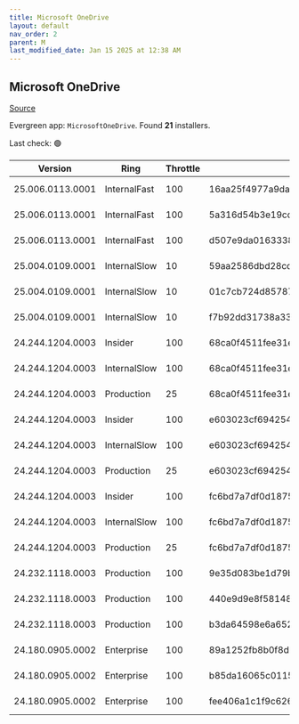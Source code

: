 ```yaml
---
title: Microsoft OneDrive
layout: default
nav_order: 2
parent: M
last_modified_date: Jan 15 2025 at 12:38 AM
---
```


## Microsoft OneDrive

[Source](https://onedrive.live.com/)

Evergreen app: `MicrosoftOneDrive`. Found **21** installers.

Last check: 🟢

| Version          | Ring         | Throttle | Sha256                                                           | Architecture | Type | URI                                                                                                                                                                  |
| ---------------- | ------------ | -------- | ---------------------------------------------------------------- | ------------ | ---- | -------------------------------------------------------------------------------------------------------------------------------------------------------------------- |
| 25.006.0113.0001 | InternalFast | 100      | 16aa25f4977a9da163f8ff350367c93457d42de59c651890cbc1e1aa165c93b5 | ARM64        | exe  | [https://oneclient.sfx.ms/Win/Installers/25.006.0113.0001/arm64/OneDriveSetup.exe](https://oneclient.sfx.ms/Win/Installers/25.006.0113.0001/arm64/OneDriveSetup.exe) |
| 25.006.0113.0001 | InternalFast | 100      | 5a316d54b3e19cdac39547eddb13380f646794ced37738d4fbe69c689632096f | x64          | exe  | [https://oneclient.sfx.ms/Win/Installers/25.006.0113.0001/amd64/OneDriveSetup.exe](https://oneclient.sfx.ms/Win/Installers/25.006.0113.0001/amd64/OneDriveSetup.exe) |
| 25.006.0113.0001 | InternalFast | 100      | d507e9da0163338041e44398c0d099c0e3efa3e2aa68356818109bad250ecaf0 | x86          | exe  | [https://oneclient.sfx.ms/Win/Installers/25.006.0113.0001/OneDriveSetup.exe](https://oneclient.sfx.ms/Win/Installers/25.006.0113.0001/OneDriveSetup.exe)             |
| 25.004.0109.0001 | InternalSlow | 10       | 59aa2586dbd28cdf89ec4f9b0d3e05f9b821a673b5620ee9daf389d81c1cc875 | ARM64        | exe  | [https://oneclient.sfx.ms/Win/Installers/25.004.0109.0001/arm64/OneDriveSetup.exe](https://oneclient.sfx.ms/Win/Installers/25.004.0109.0001/arm64/OneDriveSetup.exe) |
| 25.004.0109.0001 | InternalSlow | 10       | 01c7cb724d857877e044a725eed0066363cc93ee9cf4d980609ed42dc211d95c | x64          | exe  | [https://oneclient.sfx.ms/Win/Installers/25.004.0109.0001/amd64/OneDriveSetup.exe](https://oneclient.sfx.ms/Win/Installers/25.004.0109.0001/amd64/OneDriveSetup.exe) |
| 25.004.0109.0001 | InternalSlow | 10       | f7b92dd31738a33a440f930f4bb5accb84ba901ae5e723eb0e03916b6c1395db | x86          | exe  | [https://oneclient.sfx.ms/Win/Installers/25.004.0109.0001/OneDriveSetup.exe](https://oneclient.sfx.ms/Win/Installers/25.004.0109.0001/OneDriveSetup.exe)             |
| 24.244.1204.0003 | Insider      | 100      | 68ca0f4511fee31ee45232b660d0918f281930b1336bb6054feff077c2ef14ee | ARM64        | exe  | [https://oneclient.sfx.ms/Win/Installers/24.244.1204.0003/arm64/OneDriveSetup.exe](https://oneclient.sfx.ms/Win/Installers/24.244.1204.0003/arm64/OneDriveSetup.exe) |
| 24.244.1204.0003 | InternalSlow | 100      | 68ca0f4511fee31ee45232b660d0918f281930b1336bb6054feff077c2ef14ee | ARM64        | exe  | [https://oneclient.sfx.ms/Win/Installers/24.244.1204.0003/arm64/OneDriveSetup.exe](https://oneclient.sfx.ms/Win/Installers/24.244.1204.0003/arm64/OneDriveSetup.exe) |
| 24.244.1204.0003 | Production   | 25       | 68ca0f4511fee31ee45232b660d0918f281930b1336bb6054feff077c2ef14ee | ARM64        | exe  | [https://oneclient.sfx.ms/Win/Installers/24.244.1204.0003/arm64/OneDriveSetup.exe](https://oneclient.sfx.ms/Win/Installers/24.244.1204.0003/arm64/OneDriveSetup.exe) |
| 24.244.1204.0003 | Insider      | 100      | e603023cf6942548c2ff43afd2a1f602517dfba1c95145b468ca29174de494f7 | x64          | exe  | [https://oneclient.sfx.ms/Win/Installers/24.244.1204.0003/amd64/OneDriveSetup.exe](https://oneclient.sfx.ms/Win/Installers/24.244.1204.0003/amd64/OneDriveSetup.exe) |
| 24.244.1204.0003 | InternalSlow | 100      | e603023cf6942548c2ff43afd2a1f602517dfba1c95145b468ca29174de494f7 | x64          | exe  | [https://oneclient.sfx.ms/Win/Installers/24.244.1204.0003/amd64/OneDriveSetup.exe](https://oneclient.sfx.ms/Win/Installers/24.244.1204.0003/amd64/OneDriveSetup.exe) |
| 24.244.1204.0003 | Production   | 25       | e603023cf6942548c2ff43afd2a1f602517dfba1c95145b468ca29174de494f7 | x64          | exe  | [https://oneclient.sfx.ms/Win/Installers/24.244.1204.0003/amd64/OneDriveSetup.exe](https://oneclient.sfx.ms/Win/Installers/24.244.1204.0003/amd64/OneDriveSetup.exe) |
| 24.244.1204.0003 | Insider      | 100      | fc6bd7a7df0d187525b862628fbd2f6abe14b448a36ef52c70919a78647b6bbf | x86          | exe  | [https://oneclient.sfx.ms/Win/Installers/24.244.1204.0003/OneDriveSetup.exe](https://oneclient.sfx.ms/Win/Installers/24.244.1204.0003/OneDriveSetup.exe)             |
| 24.244.1204.0003 | InternalSlow | 100      | fc6bd7a7df0d187525b862628fbd2f6abe14b448a36ef52c70919a78647b6bbf | x86          | exe  | [https://oneclient.sfx.ms/Win/Installers/24.244.1204.0003/OneDriveSetup.exe](https://oneclient.sfx.ms/Win/Installers/24.244.1204.0003/OneDriveSetup.exe)             |
| 24.244.1204.0003 | Production   | 25       | fc6bd7a7df0d187525b862628fbd2f6abe14b448a36ef52c70919a78647b6bbf | x86          | exe  | [https://oneclient.sfx.ms/Win/Installers/24.244.1204.0003/OneDriveSetup.exe](https://oneclient.sfx.ms/Win/Installers/24.244.1204.0003/OneDriveSetup.exe)             |
| 24.232.1118.0003 | Production   | 100      | 9e35d083be1d79bdcabe536b64a4e84a4679fd21bc1d33e5f830f844ccb09ff5 | ARM64        | exe  | [https://oneclient.sfx.ms/Win/Installers/24.232.1118.0003/arm64/OneDriveSetup.exe](https://oneclient.sfx.ms/Win/Installers/24.232.1118.0003/arm64/OneDriveSetup.exe) |
| 24.232.1118.0003 | Production   | 100      | 440e9d9e8f58148c4ecadf19ebfa6d7143ab47902b52c65aaa07c8c4b3dffd4b | x64          | exe  | [https://oneclient.sfx.ms/Win/Installers/24.232.1118.0003/amd64/OneDriveSetup.exe](https://oneclient.sfx.ms/Win/Installers/24.232.1118.0003/amd64/OneDriveSetup.exe) |
| 24.232.1118.0003 | Production   | 100      | b3da64598e6a652bee1651f9a9bc832bb772215ac89b0da434862feccd29b96c | x86          | exe  | [https://oneclient.sfx.ms/Win/Installers/24.232.1118.0003/OneDriveSetup.exe](https://oneclient.sfx.ms/Win/Installers/24.232.1118.0003/OneDriveSetup.exe)             |
| 24.180.0905.0002 | Enterprise   | 100      | 89a1252fb8b0f8d3b6b86adfbe9c2d722b7f264194790c28d242ee1447dfe078 | ARM64        | exe  | [https://oneclient.sfx.ms/Win/Installers/24.180.0905.0002/arm64/OneDriveSetup.exe](https://oneclient.sfx.ms/Win/Installers/24.180.0905.0002/arm64/OneDriveSetup.exe) |
| 24.180.0905.0002 | Enterprise   | 100      | b85da16065c0115773e1a27b312e03203030e1a83c5c2272fdf1b89495bbf9bc | x64          | exe  | [https://oneclient.sfx.ms/Win/Installers/24.180.0905.0002/amd64/OneDriveSetup.exe](https://oneclient.sfx.ms/Win/Installers/24.180.0905.0002/amd64/OneDriveSetup.exe) |
| 24.180.0905.0002 | Enterprise   | 100      | fee406a1c1f9c626fa45653e04c7468965bee00dfe503f058a980f84d5be6185 | x86          | exe  | [https://oneclient.sfx.ms/Win/Installers/24.180.0905.0002/OneDriveSetup.exe](https://oneclient.sfx.ms/Win/Installers/24.180.0905.0002/OneDriveSetup.exe)             |
